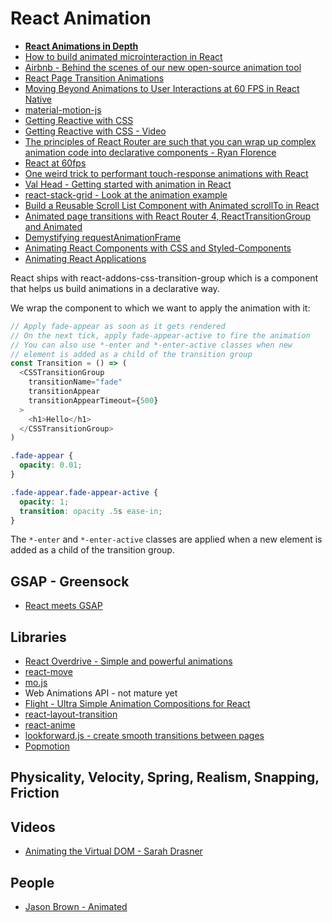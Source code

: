# React Animation

* [**React Animations in Depth**](https://medium.com/react-native-training/react-animations-in-depth-433e2b3f0e8e)
* [How to build animated microinteraction in React](https://medium.freecodecamp.org/how-to-build-animated-microinteractions-in-react-aab1cb9fe7c8)
* [Airbnb - Behind the scenes of our new open-source animation tool](https://airbnb.design/introducing-lottie/)
* [React Page Transition Animations](https://medium.com/front-end-hacking/react-page-transition-animations-9d18c90a9831#.jpe9r2a9b)
* [Moving Beyond Animations to User Interactions at 60 FPS in React Native](https://medium.com/@talkol/moving-beyond-animations-to-user-interactions-at-60-fps-in-react-native-b6b1fa0ba525#.v3vy9yw0i)
* [material-motion-js](https://github.com/material-motion/material-motion-js)
* [Getting Reactive with CSS](http://slides.com/davidkhourshid/getting-reactive-with-css#/)
* [Getting Reactive with CSS - Video](https://www.youtube.com/watch?v=4IRPxCMAIfA)
* [The principles of React Router are such that you can wrap up complex animation code into declarative components - Ryan Florence](https://github.com/tkh44/data-driven-motion/blob/master/demo/src/App.js#L187-L191)
* [React at 60fps](https://hackernoon.com/react-at-60fps-4e36b8189a4c)
* [One weird trick to performant touch-response animations with React](https://medium.com/@owencm/one-weird-trick-to-performant-touch-response-animations-with-react-9fe4a0838116)
* [Val Head - Getting started with animation in React](http://us2.campaign-archive1.com/?u=6fbaddc8c1fce7588d1a35cb2&id=61966a3f9a)
* [react-stack-grid - Look at the animation example](https://github.com/tsuyoshiwada/react-stack-grid)
* [Build a Reusable Scroll List Component with Animated scrollTo in React](https://codeburst.io/build-a-reusable-scroll-list-component-with-animated-scrollto-in-react-4b4da8815f5b)
* [Animated page transitions with React Router 4, ReactTransitionGroup and Animated](https://hackernoon.com/animated-page-transitions-with-react-router-4-reacttransitiongroup-and-animated-1ca17bd97a1a)
* [Demystifying requestAnimationFrame](https://medium.com/@bkakadiya42/demystifying-the-requestanimationframe-867c3db6c217)
* [Animating React Components with CSS and Styled-Components](https://codeburst.io/animating-react-components-with-css-and-styled-components-cc5a0585f105)
* [Animating React Applications](https://x-team.com/blog/animating-react-applications/)

React ships with react-addons-css-transition-group which is a component that helps us build animations in a declarative way.

We wrap the component to which we want to apply the animation with it:

```js
// Apply fade-appear as soon as it gets rendered
// On the next tick, apply fade-appear-active to fire the animation
// You can also use *-enter and *-enter-active classes when new
// element is added as a child of the transition group
const Transition = () => (
  <CSSTransitionGroup
    transitionName="fade"
    transitionAppear
    transitionAppearTimeout={500}
  >
    <h1>Hello</h1>
  </CSSTransitionGroup>
)
```

```css
.fade-appear {
  opacity: 0.01;
}

.fade-appear.fade-appear-active {
  opacity: 1;
  transition: opacity .5s ease-in;
}
```

The `*-enter` and `*-enter-active` classes are applied when a new element is added as a child of the transition group.

## GSAP - Greensock

* [React meets GSAP](https://medium.com/@marcmintel/react-meets-gsap-c6dd82edeb72)

## Libraries

* [React Overdrive - Simple and powerful animations](https://react-overdrive.now.sh/)
* [react-move](https://github.com/tannerlinsley/react-move)
* [mo.js](http://mojs.io/)
* Web Animations API - not mature yet
* [Flight - Ultra Simple Animation Compositions for React](http://www.react-flight.io/)
* [react-layout-transition](https://github.com/bkazi/react-layout-transition)
* [react-anime](https://github.com/hyperfuse/react-anime)
* [lookforward.js - create smooth transitions between pages](https://github.com/appleple/lookforward)
* [Popmotion](https://popmotion.io/)

## Physicality, Velocity, Spring, Realism, Snapping, Friction

## Videos

* [Animating the Virtual DOM - Sarah Drasner](https://www.youtube.com/watch?v=W5AdUcJDHo0)

## People

* [Jason Brown - Animated](http://browniefed.com/)